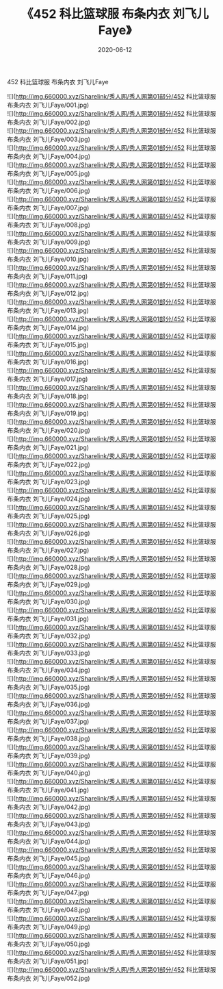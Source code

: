 ﻿---
layout: post
title:  《452 科比篮球服 布条内衣 刘飞儿Faye》
date:   2020-06-12
img: http://img.660000.xyz/Sharelink/秀人网/秀人网第01部分/452 科比篮球服 布条内衣 刘飞儿Faye/000.jpg
categories: [美女, 清纯, 唯美]
---

452 科比篮球服 布条内衣 刘飞儿Faye

  ![](http://img.660000.xyz/Sharelink/秀人网/秀人网第01部分/452 科比篮球服 布条内衣 刘飞儿Faye/001.jpg) <br> ![](http://img.660000.xyz/Sharelink/秀人网/秀人网第01部分/452 科比篮球服 布条内衣 刘飞儿Faye/002.jpg) <br> ![](http://img.660000.xyz/Sharelink/秀人网/秀人网第01部分/452 科比篮球服 布条内衣 刘飞儿Faye/003.jpg) <br> ![](http://img.660000.xyz/Sharelink/秀人网/秀人网第01部分/452 科比篮球服 布条内衣 刘飞儿Faye/004.jpg) <br> ![](http://img.660000.xyz/Sharelink/秀人网/秀人网第01部分/452 科比篮球服 布条内衣 刘飞儿Faye/005.jpg) <br> ![](http://img.660000.xyz/Sharelink/秀人网/秀人网第01部分/452 科比篮球服 布条内衣 刘飞儿Faye/006.jpg) <br> ![](http://img.660000.xyz/Sharelink/秀人网/秀人网第01部分/452 科比篮球服 布条内衣 刘飞儿Faye/007.jpg) <br> ![](http://img.660000.xyz/Sharelink/秀人网/秀人网第01部分/452 科比篮球服 布条内衣 刘飞儿Faye/008.jpg) <br> ![](http://img.660000.xyz/Sharelink/秀人网/秀人网第01部分/452 科比篮球服 布条内衣 刘飞儿Faye/009.jpg) <br> ![](http://img.660000.xyz/Sharelink/秀人网/秀人网第01部分/452 科比篮球服 布条内衣 刘飞儿Faye/010.jpg) <br> ![](http://img.660000.xyz/Sharelink/秀人网/秀人网第01部分/452 科比篮球服 布条内衣 刘飞儿Faye/011.jpg) <br> ![](http://img.660000.xyz/Sharelink/秀人网/秀人网第01部分/452 科比篮球服 布条内衣 刘飞儿Faye/012.jpg) <br> ![](http://img.660000.xyz/Sharelink/秀人网/秀人网第01部分/452 科比篮球服 布条内衣 刘飞儿Faye/013.jpg) <br> ![](http://img.660000.xyz/Sharelink/秀人网/秀人网第01部分/452 科比篮球服 布条内衣 刘飞儿Faye/014.jpg) <br> ![](http://img.660000.xyz/Sharelink/秀人网/秀人网第01部分/452 科比篮球服 布条内衣 刘飞儿Faye/015.jpg) <br> ![](http://img.660000.xyz/Sharelink/秀人网/秀人网第01部分/452 科比篮球服 布条内衣 刘飞儿Faye/016.jpg) <br> ![](http://img.660000.xyz/Sharelink/秀人网/秀人网第01部分/452 科比篮球服 布条内衣 刘飞儿Faye/017.jpg) <br> ![](http://img.660000.xyz/Sharelink/秀人网/秀人网第01部分/452 科比篮球服 布条内衣 刘飞儿Faye/018.jpg) <br> ![](http://img.660000.xyz/Sharelink/秀人网/秀人网第01部分/452 科比篮球服 布条内衣 刘飞儿Faye/019.jpg) <br> ![](http://img.660000.xyz/Sharelink/秀人网/秀人网第01部分/452 科比篮球服 布条内衣 刘飞儿Faye/020.jpg) <br> ![](http://img.660000.xyz/Sharelink/秀人网/秀人网第01部分/452 科比篮球服 布条内衣 刘飞儿Faye/021.jpg) <br> ![](http://img.660000.xyz/Sharelink/秀人网/秀人网第01部分/452 科比篮球服 布条内衣 刘飞儿Faye/022.jpg) <br> ![](http://img.660000.xyz/Sharelink/秀人网/秀人网第01部分/452 科比篮球服 布条内衣 刘飞儿Faye/023.jpg) <br> ![](http://img.660000.xyz/Sharelink/秀人网/秀人网第01部分/452 科比篮球服 布条内衣 刘飞儿Faye/024.jpg) <br> ![](http://img.660000.xyz/Sharelink/秀人网/秀人网第01部分/452 科比篮球服 布条内衣 刘飞儿Faye/025.jpg) <br> ![](http://img.660000.xyz/Sharelink/秀人网/秀人网第01部分/452 科比篮球服 布条内衣 刘飞儿Faye/026.jpg) <br> ![](http://img.660000.xyz/Sharelink/秀人网/秀人网第01部分/452 科比篮球服 布条内衣 刘飞儿Faye/027.jpg) <br> ![](http://img.660000.xyz/Sharelink/秀人网/秀人网第01部分/452 科比篮球服 布条内衣 刘飞儿Faye/028.jpg) <br> ![](http://img.660000.xyz/Sharelink/秀人网/秀人网第01部分/452 科比篮球服 布条内衣 刘飞儿Faye/029.jpg) <br> ![](http://img.660000.xyz/Sharelink/秀人网/秀人网第01部分/452 科比篮球服 布条内衣 刘飞儿Faye/030.jpg) <br> ![](http://img.660000.xyz/Sharelink/秀人网/秀人网第01部分/452 科比篮球服 布条内衣 刘飞儿Faye/031.jpg) <br> ![](http://img.660000.xyz/Sharelink/秀人网/秀人网第01部分/452 科比篮球服 布条内衣 刘飞儿Faye/032.jpg) <br> ![](http://img.660000.xyz/Sharelink/秀人网/秀人网第01部分/452 科比篮球服 布条内衣 刘飞儿Faye/033.jpg) <br> ![](http://img.660000.xyz/Sharelink/秀人网/秀人网第01部分/452 科比篮球服 布条内衣 刘飞儿Faye/034.jpg) <br> ![](http://img.660000.xyz/Sharelink/秀人网/秀人网第01部分/452 科比篮球服 布条内衣 刘飞儿Faye/035.jpg) <br> ![](http://img.660000.xyz/Sharelink/秀人网/秀人网第01部分/452 科比篮球服 布条内衣 刘飞儿Faye/036.jpg) <br> ![](http://img.660000.xyz/Sharelink/秀人网/秀人网第01部分/452 科比篮球服 布条内衣 刘飞儿Faye/037.jpg) <br> ![](http://img.660000.xyz/Sharelink/秀人网/秀人网第01部分/452 科比篮球服 布条内衣 刘飞儿Faye/038.jpg) <br> ![](http://img.660000.xyz/Sharelink/秀人网/秀人网第01部分/452 科比篮球服 布条内衣 刘飞儿Faye/039.jpg) <br> ![](http://img.660000.xyz/Sharelink/秀人网/秀人网第01部分/452 科比篮球服 布条内衣 刘飞儿Faye/040.jpg) <br> ![](http://img.660000.xyz/Sharelink/秀人网/秀人网第01部分/452 科比篮球服 布条内衣 刘飞儿Faye/041.jpg) <br> ![](http://img.660000.xyz/Sharelink/秀人网/秀人网第01部分/452 科比篮球服 布条内衣 刘飞儿Faye/042.jpg) <br> ![](http://img.660000.xyz/Sharelink/秀人网/秀人网第01部分/452 科比篮球服 布条内衣 刘飞儿Faye/043.jpg) <br> ![](http://img.660000.xyz/Sharelink/秀人网/秀人网第01部分/452 科比篮球服 布条内衣 刘飞儿Faye/044.jpg) <br> ![](http://img.660000.xyz/Sharelink/秀人网/秀人网第01部分/452 科比篮球服 布条内衣 刘飞儿Faye/045.jpg) <br> ![](http://img.660000.xyz/Sharelink/秀人网/秀人网第01部分/452 科比篮球服 布条内衣 刘飞儿Faye/046.jpg) <br> ![](http://img.660000.xyz/Sharelink/秀人网/秀人网第01部分/452 科比篮球服 布条内衣 刘飞儿Faye/047.jpg) <br> ![](http://img.660000.xyz/Sharelink/秀人网/秀人网第01部分/452 科比篮球服 布条内衣 刘飞儿Faye/048.jpg) <br> ![](http://img.660000.xyz/Sharelink/秀人网/秀人网第01部分/452 科比篮球服 布条内衣 刘飞儿Faye/049.jpg) <br> ![](http://img.660000.xyz/Sharelink/秀人网/秀人网第01部分/452 科比篮球服 布条内衣 刘飞儿Faye/050.jpg) <br> ![](http://img.660000.xyz/Sharelink/秀人网/秀人网第01部分/452 科比篮球服 布条内衣 刘飞儿Faye/051.jpg) <br> ![](http://img.660000.xyz/Sharelink/秀人网/秀人网第01部分/452 科比篮球服 布条内衣 刘飞儿Faye/052.jpg) <br>